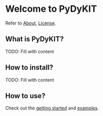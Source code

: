 # Welcome to PyDyKIT

Refer to [About](about.md), [License](../LICENSE).

## What is PyDyKIT?

TODO: Fill with content

## How to install?

TODO: Fill with content

## How to use?

Check out the
[getting started](getting_started.md)
and
[examples](examples/index.md).
